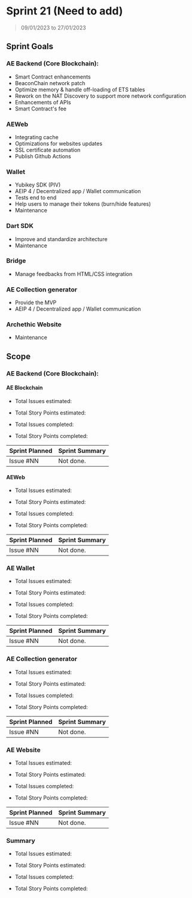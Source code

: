 # Sprint 21 (Need to add)

> 09/01/2023 to 27/01/2023

## Sprint Goals

### AE Backend (Core Blockchain):
- Smart Contract enhancements
- BeaconChain network patch
- Optimize memory & handle off-loading of ETS tables
- Rework on the NAT Discovery to support more network configuration
- Enhancements of APIs
- Smart Contract's fee

### AEWeb
- Integrating cache 
- Optimizations for websites updates
- SSL certificate automation
- Publish Github Actions

### Wallet
- Yubikey SDK (PIV)
- AEIP 4 / Decentralized app / Wallet communication
- Tests end to end
- Help users to manage their tokens (burn/hide features)
- Maintenance

### Dart SDK
- Improve and standardize architecture
- Maintenance

### Bridge
- Manage feedbacks from HTML/CSS integration

### AE Collection generator
- Provide the MVP
- AEIP 4 / Decentralized app / Wallet communication

### Archethic Website
- Maintenance

## Scope

### AE Backend (Core Blockchain):

#### AE Blockchain

- Total Issues estimated: 
- Total Story Points estimated: 

- Total Issues completed: 
- Total Story Points completed: 

| Sprint Planned | Sprint Summary |
| -------------- | -------------- |
| Issue #NN      | Not done.      |

#### AEWeb

- Total Issues estimated: 
- Total Story Points estimated: 

- Total Issues completed: 
- Total Story Points completed: 
  
| Sprint Planned | Sprint Summary |
| -------------- | -------------- |
| Issue #NN      | Not done.      |

### AE Wallet

- Total Issues estimated: 
- Total Story Points estimated: 

- Total Issues completed: 
- Total Story Points completed: 

| Sprint Planned | Sprint Summary |
| -------------- | -------------- |
| Issue #NN      | Not done.      |

### AE Collection generator

- Total Issues estimated: 
- Total Story Points estimated: 

- Total Issues completed: 
- Total Story Points completed: 

| Sprint Planned | Sprint Summary |
| -------------- | -------------- |
| Issue #NN      | Not done.      |

### AE Website 

- Total Issues estimated: 
- Total Story Points estimated: 

- Total Issues completed: 
- Total Story Points completed: 

| Sprint Planned | Sprint Summary |
| -------------- | -------------- |
| Issue #NN      | Not done.      |

### Summary

- Total Issues estimated: 
- Total Story Points estimated: 

- Total Issues completed: 
- Total Story Points completed: 

